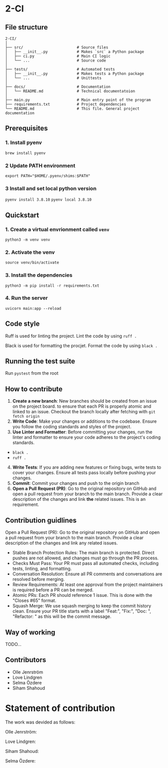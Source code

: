 # 2-CI

## File structure

```
2-CI/
│
├── src/                        # Source files
│   ├── __init__.py             # Makes `src` a Python package
│   ├── ci.py                   # Main CI logic
│   └── ...                     # Source code
│
├── tests/                      # Automated tests
│   ├── __init__.py             # Makes tests a Python package
│   └── ...                     # Unittests
│
├── docs/                       # Documentation
│   └── README.md               # Technical documentatoion
│
├── main.py                     # Main entry point of the program
├── requirements.txt            # Project dependencies
└── README.md                   # This file. General project documentation
```

## Prerequisites

### 1. Install pyenv

`brew install pyenv`

### 2 Update PATH environment

`export PATH="$HOME/.pyenv/shims:$PATH"`

### 3 Install and set local python version

`pyenv install 3.8.10`
`pyenv local 3.8.10`

## Quickstart

### 1. Create a virtual envrionment called `venv`

`python3 -m venv venv`

### 2. Activate the venv

`source venv/bin/activate`

### 3. Install the dependencies

`python3 -m pip install -r requirements.txt`

### 4. Run the server

`uvicorn main:app --reload`

## Code style

Ruff is used for linting the project. Lint the code by using `ruff .`

Black is used for formatting the procjet. Format the code by using `black .`

## Running the test suite

Run `pystest` from the root

## How to contribute

1. **Create a new branch**: New branches should be created from an issue on the project board. to ensure that each PR is properly atomic and linked to an issue. Checkout the branch locally after fetching with `git fetch origin`
2. **Write Code**: Make your changes or additions to the codebase. Ensure you follow the coding standards and styles of the project.
3. **Use Linter and Formatter**: Before committing your changes, run the linter and formatter to ensure your code adheres to the project's coding standards.

- `black .`
- `ruff .`

4. **Write Tests**: If you are adding new features or fixing bugs, write tests to cover your changes. Ensure all tests pass locally before pushing your changes.
5. **Commit**: Commit your changes and push to the origin branch
6. **Open a Pull Request (PR)**: Go to the original repository on GitHub and open a pull request from your branch to the main branch. Provide a clear description of the changes and link **the** related issues. This is an requirement.

## Contribution guidlines

Open a Pull Request (PR): Go to the original repository on GitHub and open a pull request from your branch to the main branch. Provide a clear description of the changes and link any related issues.

- Stable Branch Protection Rules: The main branch is protected. Direct pushes are not allowed, and changes must go through the PR process.
- Checks Must Pass: Your PR must pass all automated checks, including tests, linting, and formatting.
- Conversation Resolution: Ensure all PR comments and conversations are resolved before merging.
- Review Requirements: At least one approval from the project maintainers is required before a PR can be merged.
- Atomic PRs: Each PR should reference 1 issue. This is done with the "Closes #65" format.
- Squash Merge: We use squash merging to keep the commit history clean. Ensure your PR title starts with a label "Feat:", "Fix:", "Doc: ", "Refactor: " as this will be the commit message.

## Way of working

TODO...

## Contributors

- Olle Jenrström
- Love Lindgren
- Selma Özdere
- Siham Shahoud

# Statement of contribution

The work was devided as follows:

Olle Jenrström:

Love Lindgren:

Siham Shahoud:

Selma Özdere:
